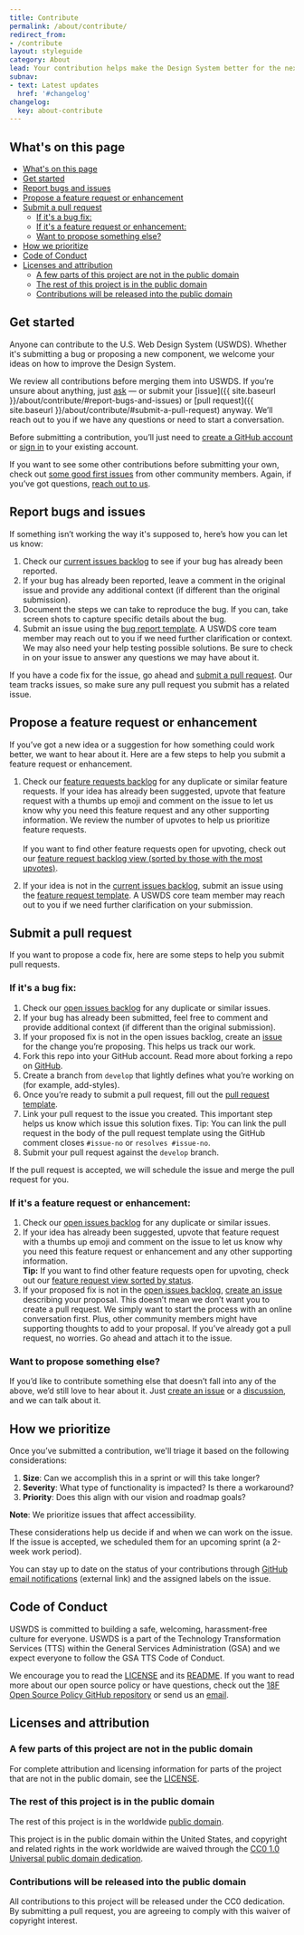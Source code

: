 ```yaml
---
title: Contribute
permalink: /about/contribute/
redirect_from:
- /contribute
layout: styleguide
category: About
lead: Your contribution helps make the Design System better for the next team that uses it.
subnav:
- text: Latest updates
  href: '#changelog'
changelog:
  key: about-contribute
---
```


## What's on this page

- [What's on this page](#whats-on-this-page)
- [Get started](#get-started)
- [Report bugs and issues](#report-bugs-and-issues)
- [Propose a feature request or enhancement](#propose-a-feature-request-or-enhancement)
- [Submit a pull request](#submit-a-pull-request)
  - [If it's a bug fix:](#if-its-a-bug-fix)
  - [If it's a feature request or enhancement:](#if-its-a-feature-request-or-enhancement)
  - [Want to propose something else?](#want-to-propose-something-else)
- [How we prioritize](#how-we-prioritize)
- [Code of Conduct](#code-of-conduct)
- [Licenses and attribution](#licenses-and-attribution)
  - [A few parts of this project are not in the public domain](#a-few-parts-of-this-project-are-not-in-the-public-domain)
  - [The rest of this project is in the public domain](#the-rest-of-this-project-is-in-the-public-domain)
  - [Contributions will be released into the public domain](#contributions-will-be-released-into-the-public-domain)

## Get started

Anyone can contribute to the U.S. Web Design System (USWDS). Whether it's submitting a bug or proposing a new component, we welcome your ideas on how to improve the Design System.

We review all contributions before merging them into USWDS. If you’re unsure about anything, just [ask](mailto:uswds@gsa.gov) — or submit your [issue]({{ site.baseurl }}/about/contribute/#report-bugs-and-issues) or [pull request]({{ site.baseurl }}/about/contribute/#submit-a-pull-request) anyway. We’ll reach out to you if we have any questions or need to start a conversation.

Before submitting a contribution, you’ll just need to [create a GitHub account](https://github.com/join) or [sign in](https://github.com/login) to your existing account.

If you want to see some other contributions before submitting your own, check out [some good first issues](https://github.com/uswds/uswds/issues?q=is%3Aissue+is%3Aopen+label%3A%22Good+First+Issue%22) from other community members. Again, if you’ve got questions,  [reach out to us](mailto:uswds@gsa.gov).

## Report bugs and issues

If something isn’t working the way it's supposed to, here’s how you can let us know:

1. Check our [current issues backlog](https://github.com/uswds/uswds/issues?q=is%3Aissue+is%3Aopen+label%3A%22Type%3A+Bug%22+) to see if your bug has already been reported.
1. If your bug has already been reported, leave a comment in the original issue and provide any additional context (if different than the original submission).
1. Document the steps we can take to reproduce the bug. If you can, take screen shots to capture specific details about the bug.
1. Submit an issue using the [bug report template](https://github.com/uswds/uswds/issues/new?assignees=&labels=Type%3A+Bug%2CStatus%3A+Triage%2CNeeds%3A+Confirmation&template=bug_report.yaml&title=USWDS+-+Bug%3A+%5BYOUR+TITLE%5D). A USWDS core team member may reach out to you if we need further clarification or context. We may also need your help testing possible solutions. Be sure to check in on your issue to answer any questions we may have about it.

If you have a code fix for the issue, go ahead and [submit a pull request](https://github.com/uswds/uswds/compare). Our team tracks issues, so make sure any pull request you submit has a related issue.

## Propose a feature request or enhancement

If you’ve got a new idea or a suggestion for how something could work better, we want to hear about it. Here are a few steps to help you submit a feature request or enhancement.

1. Check our [feature requests backlog](https://github.com/uswds/uswds/issues?q=is%3Aissue+is%3Aopen+label%3A%22Type%3A+Feature+Request%22) for any duplicate or similar feature requests. If your idea has already been suggested, upvote that feature request with a thumbs up emoji and comment on the issue to let us know why you need this feature request and any other supporting information. We review the number of upvotes to help us prioritize feature requests.
<br/><br/>If you want to find other feature requests open for upvoting, check out our [feature request backlog view (sorted by those with the most upvotes)](https://github.com/uswds/uswds/issues?q=is%3Aissue+is%3Aopen+label%3A%22Status%3A+Voting+Open+%F0%9F%91%8D%22+sort%3Areactions-%2B1-desc).

2. If your idea is not in the [current issues backlog](https://github.com/uswds/uswds/issues?q=is%3Aissue+is%3Aopen+label%3A%22Type%3A+Feature+Request%22), submit an issue using the [feature request template](https://github.com/uswds/uswds/issues/new?assignees=&labels=Type%3A+Feature+Request%2CStatus%3A+Triage&template=feature_request.yaml&title=USWDS+-+Feature%3A+%5BYOUR+TITLE%5D).  A USWDS core team member may reach out to you if we need further clarification on your submission.

## Submit a pull request

If you want to propose a code fix, here are some steps to help you submit pull requests.

### If it's a bug fix:

1. Check our [open issues backlog](https://github.com/uswds/uswds/issues) for any duplicate or similar issues.
1. If your bug has already been submitted, feel free to comment and provide additional context (if different than the original submission).
1. If your proposed fix is not in the open issues backlog, create an [issue](https://github.com/uswds/uswds/issues/new/choose) for the change you’re proposing.  This helps us track our work.
1. Fork this repo into your GitHub account. Read more about forking a repo on [GitHub](https://help.github.com/articles/fork-a-repo/).
1. Create a branch from `develop` that lightly defines what you’re working on (for example, add-styles).
1. Once you’re ready to submit a pull request, fill out the [pull request template](https://github.com/uswds/uswds/compare).
1. Link your pull request to the issue you created. This important step helps us know which issue this solution fixes. Tip: You can link the pull request in the body of the pull request template using the GitHub comment closes `#issue-no` or `resolves #issue-no`.
1. Submit your pull request against the `develop` branch.

If the pull request is accepted, we will schedule the issue and merge the pull request for you.

### If it's a feature request or enhancement:

1. Check our [open issues backlog](https://github.com/uswds/uswds/issues) for any duplicate or similar issues.
1. If your idea has already been suggested, upvote that feature request with a thumbs up emoji and comment on the issue to let us know why you need this feature request or enhancement and any other supporting information.
<br/>**Tip:** If you want to find other feature requests open for upvoting, check out our [feature request view sorted by status](https://github.com/orgs/uswds/projects/8/views/18?sortedBy%5Bdirection%5D=asc&sortedBy%5BcolumnId%5D=Status).
1. If your proposed fix is not in the [open issues backlog](https://github.com/uswds/uswds/issues), [create an issue](https://github.com/uswds/uswds/issues/new?assignees=&labels=type%3A+feature+request&template=feature_request.md&title=) describing your proposal. This doesn’t mean we don’t want you to create a pull request. We simply want to start the process with an online conversation first. Plus, other community members might have supporting thoughts to add to your proposal. If you’ve already got a pull request, no worries. Go ahead and attach it to the issue.

### Want to propose something else?

If you’d like to contribute something else that doesn’t fall into any of the above, we’d still love to hear about it. Just [create an issue](https://github.com/uswds/uswds/issues/new/choose) or a [discussion](https://github.com/uswds/uswds/discussions), and we can talk about it.

## How we prioritize

Once you’ve submitted a contribution, we'll triage it based on the following considerations:

1. **Size**: Can we accomplish this in a sprint or will this take longer?
1. **Severity**: What type of functionality is impacted? Is there a workaround?
1. **Priority**: Does this align with our vision and roadmap goals?

**Note**: We prioritize issues that affect accessibility.

These considerations help us decide if and when we can work on the issue. If the issue is accepted, we scheduled them for an upcoming sprint (a 2-week work period).

You can stay up to date on the status of your contributions through [GitHub email notifications](https://docs.github.com/en/account-and-profile/managing-subscriptions-and-notifications-on-github/setting-up-notifications/configuring-notifications) (external link) and the assigned labels on the issue.

## Code of Conduct

USWDS is committed to building a safe, welcoming, harassment-free culture for everyone. USWDS is a part of the Technology Transformation Services (TTS) within the General Services Administration (GSA) and we expect everyone to follow the GSA TTS Code of Conduct.

We encourage you to read the [LICENSE](https://github.com/uswds/uswds/blob/develop/LICENSE.md) and its [README](https://github.com/uswds/uswds/blob/develop/README.md). If you want to read more about our open source policy or have questions, check out the [18F Open Source Policy GitHub repository](https://github.com/18f/open-source-policy) or send us an [email](mailto:uswds@gsa.gov).

## Licenses and attribution

### A few parts of this project are not in the public domain

For complete attribution and licensing information for parts of the project that are not in the public domain, see the [LICENSE](https://github.com/uswds/uswds/blob/develop/LICENSE.md).

### The rest of this project is in the public domain

The rest of this project is in the worldwide [public domain](https://github.com/uswds/uswds/blob/develop/LICENSE.md).

This project is in the public domain within the United States, and copyright and related rights in the work worldwide are waived through the [CC0 1.0 Universal public domain dedication](https://creativecommons.org/publicdomain/zero/1.0/).

### Contributions will be released into the public domain

All contributions to this project will be released under the CC0 dedication. By submitting a pull request, you are agreeing to comply with this waiver of copyright interest.
